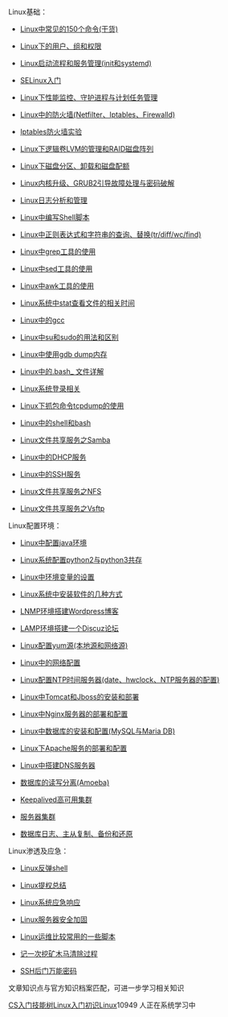 Linux基础：

*   [Linux中常见的150个命令(干货)](https://blog.csdn.net/qq_36119192/article/details/82966260)
*   [Linux下的用户、组和权限](https://blog.csdn.net/qq_36119192/article/details/82228791)
*   [Linux启动流程和服务管理(init和systemd)](https://blog.csdn.net/qq_36119192/article/details/82415113)
*   [SELinux入门](https://blog.csdn.net/qq_36119192/article/details/82655360)
*   [Linux下性能监控、守护进程与计划任务管理](https://blog.csdn.net/qq_36119192/article/details/82191051)
*   [Linux中的防火墙(Netfilter、Iptables、Firewalld)](https://blog.csdn.net/qq_36119192/article/details/82662026)
*   [Iptables防火墙实验](https://blog.csdn.net/qq_36119192/article/details/82703374)
*   [Linux下逻辑卷LVM的管理和RAID磁盘阵列](https://blog.csdn.net/qq_36119192/article/details/82378871)
*   [Linux下磁盘分区、卸载和磁盘配额](https://blog.csdn.net/qq_36119192/article/details/82350984)
*   [Linux内核升级、GRUB2引导故障处理与密码破解](https://blog.csdn.net/qq_36119192/article/details/82430634)
*   [Linux日志分析和管理](https://blog.csdn.net/qq_36119192/article/details/82627210)
*   [Linux中编写Shell脚本](https://blog.csdn.net/qq_36119192/article/details/82964713)
*   [Linux中正则表达式和字符串的查询、替换(tr/diff/wc/find)](https://blog.csdn.net/qq_36119192/article/details/82989691)
*   [Linux中grep工具的使用](https://blog.csdn.net/qq_36119192/article/details/82974781)
*   [Linux中sed工具的使用](https://blog.csdn.net/qq_36119192/article/details/82982708)
*   [Linux中awk工具的使用](https://blog.csdn.net/qq_36119192/article/details/82982732)
*   [Linux系统中stat查看文件的相关时间](https://blog.csdn.net/qq_36119192/article/details/95529885)
*   [Linux中的gcc](https://blog.csdn.net/qq_36119192/article/details/104487794)
*   [Linux中su和sudo的用法和区别](https://blog.csdn.net/qq_36119192/article/details/99710793)
*   [Linux中使用gdb dump内存](https://blog.csdn.net/qq_36119192/article/details/96474833)
*   [Linux中的.bash\_ 文件详解](https://blog.csdn.net/qq_36119192/article/details/95881479)
*   [Linux系统登录相关](https://blog.csdn.net/qq_36119192/article/details/94396392)
*   [Linux下抓包命令tcpdump的使用](https://blog.csdn.net/qq_36119192/article/details/84996511)
*   [Linux中的shell和bash](https://blog.csdn.net/qq_36119192/article/details/84641554)
*   [Linux文件共享服务之Samba](https://blog.csdn.net/qq_36119192/article/details/82733374)
*   [Linux中的DHCP服务](https://blog.csdn.net/qq_36119192/article/details/82712172)
*   [Linux中的SSH服务](https://blog.csdn.net/qq_36119192/article/details/82709867)
*   [Linux文件共享服务之NFS](https://blog.csdn.net/qq_36119192/article/details/82747256)
*   [Linux文件共享服务之Vsftp](https://blog.csdn.net/qq_36119192/article/details/82748360)

Linux配置环境：

*   [Linux中配置java环境](https://blog.csdn.net/qq_36119192/article/details/82871807)
*   [Linux系统配置python2与python3共存](https://xie1997.blog.csdn.net/article/details/104161308)
*   [Linux中环境变量的设置](https://blog.csdn.net/qq_36119192/article/details/82970778)
*   [Linux系统中安装软件的几种方式](https://blog.csdn.net/qq_36119192/article/details/82866329)
*   [LNMP环境搭建Wordpress博客](https://blog.csdn.net/qq_36119192/article/details/82891142)
*   [LAMP环境搭建一个Discuz论坛](https://blog.csdn.net/qq_36119192/article/details/82888439)
*   [Linux配置yum源(本地源和网络源)](https://blog.csdn.net/qq_36119192/article/details/82222175)
*   [Linux中的网络配置](https://blog.csdn.net/qq_36119192/article/details/82597630)
*   [Linux配置NTP时间服务器(date、hwclock、NTP服务器的配置)](https://blog.csdn.net/qq_36119192/article/details/82813477)
*   [Linux中Tomcat和Jboss的安装和部署](https://blog.csdn.net/qq_36119192/article/details/82797114)
*   [Linux中Nginx服务器的部署和配置](https://blog.csdn.net/qq_36119192/article/details/82782309)
*   [Linux中数据库的安装和配置(MySQL与Maria DB)](https://blog.csdn.net/qq_36119192/article/details/82834755)
*   [Linux下Apache服务的部署和配置](https://blog.csdn.net/qq_36119192/article/details/82768277)
*   [Linux中搭建DNS服务器](https://blog.csdn.net/qq_36119192/article/details/82752515)
*   [数据库的读写分离(Amoeba)](https://blog.csdn.net/qq_36119192/article/details/82869021)
*   [Keepalived高可用集群](https://blog.csdn.net/qq_36119192/article/details/83025127)
*   [服务器集群](https://blog.csdn.net/qq_36119192/article/details/82899046)
*   [数据库日志、主从复制、备份和还原](https://blog.csdn.net/qq_36119192/article/details/82862621)

Linux渗透及应急：

*   [Linux反弹shell](https://blog.csdn.net/qq_36119192/article/details/84641379)
*   [Linux提权总结](https://blog.csdn.net/qq_36119192/article/details/97180489)
*   [Linux系统应急响应](https://blog.csdn.net/qq_36119192/article/details/94397856)
*   [Linux服务器安全加固](https://blog.csdn.net/qq_36119192/article/details/82906799)
*   [Linux运维比较常用的一些脚本](https://blog.csdn.net/qq_36119192/article/details/83039448)
*   [记一次挖矿木马清除过程](https://blog.csdn.net/qq_36119192/article/details/99774076)
*   [SSH后门万能密码](https://blog.csdn.net/qq_36119192/article/details/96453711)

文章知识点与官方知识档案匹配，可进一步学习相关知识

[CS入门技能树](https://edu.csdn.net/skill/gml/gml-1c31834f07b04bcc9c5dff5baaa6680c)[Linux入门](https://edu.csdn.net/skill/gml/gml-1c31834f07b04bcc9c5dff5baaa6680c)[初识Linux](https://edu.csdn.net/skill/gml/gml-1c31834f07b04bcc9c5dff5baaa6680c)10949 人正在系统学习中